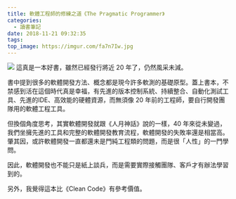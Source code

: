 ```yaml
---
title: 軟體工程師的修練之道《The Pragmatic Programmer》
categories:
  - 讀書筆記
date: 2018-11-21 09:32:35
tags:
top_image: https://imgur.com/fa7n7Iw.jpg
---
```


![](https://imgur.com/fa7n7Iw.jpg)
這真是一本好書，雖然已經發行將近 20 年了，仍然風采未減。

書中提到很多的軟體開發方法、概念都是現今許多軟測的基礎原型。蓋上書本，不禁感到活在這個時代真是幸福，有先進的版本控制系統、持續整合、自動化測試工具、先進的IDE、高效能的硬體資源，而無須像 20 年前的工程師，要自行開發團隊用的軟體工程工具。

但換個角度思考，其實軟體開發就跟《人月神話》說的一樣，40 年來從未變過，我們坐擁先進的工具和完整的軟體開發教育流程，軟體開發的失敗率還是相當高。肇其因，或許軟體開發一直都還未是門純工程類的問題，而是很「人性」的一門學問。

因此，軟體開發也不能只是紙上談兵，而是需要實際接觸團隊、客戶才有辦法學習到的。

另外，我覺得這本比《Clean Code》有參考價值。